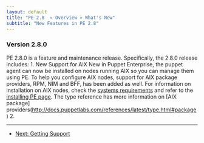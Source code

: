 ```yaml
---
layout: default
title: "PE 2.8  » Overview » What's New"
subtitle: "New Features in PE 2.8"
---
```


### Version 2.8.0
PE 2.8.0 is a feature and maintenance release. Specifically, the 2.8.0 release includes:
    1. New Support for AIX
        New in Puppet Enterprise, the puppet agent can now be installed on nodes running AIX so you can manage them using PE. To help you configure AIX nodes, support for AIX package providers, RPM, NIM and BFF, has been added as well. For information on installation on AIX nodes, check the [systems requirements](http://docs.puppetlabs.com/pe/2.8/install_system_requirements.html) and refer to the [installing PE page](http://docs.puppetlabs.com/pe/2.8/install_basic.html). The type reference has more information on [AIX package] providers(http://docs.puppetlabs.com/references/latest/type.html#package)
     2. 
    
* * * 

- [Next: Getting Support](./overview_getting_support.html)
